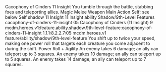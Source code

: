 <ability>
  <name>Cacophony of Cinders</name>
  <cost>11 Insight</cost>
  <flavor>You tumble through the battle, stabbing foes and teleporting allies.</flavor>
  <keywords>
    <keyword>Magic</keyword>
    <keyword>Melee</keyword>
    <keyword>Weapon</keyword>
  </keywords>
  <type>Main Action</type>
  <distance>Self; see below</distance>
  <target>Self</target>
  <metadata>
    <class>shadow</class>
    <cost>11 Insight</cost>
    <cost_amount>11</cost_amount>
    <cost_resource>Insight</cost_resource>
    <feature_type>ability</feature_type>
    <file_dpath>Shadow/9th-Level Features</file_dpath>
    <item_id>cacophony-of-cinders-11-insight</item_id>
    <item_index>05</item_index>
    <item_name>Cacophony of Cinders (11 Insight)</item_name>
    <level>9</level>
    <scc>mcdm.heroes.v1:feature.ability.shadow.9th-level-feature:cacophony-of-cinders-11-insight</scc>
    <scdc>1.1.1:8.2.2.7:05</scdc>
    <source>mcdm.heroes.v1</source>
    <type>feature/ability/shadow/9th-level-feature</type>
  </metadata>
  <effects>
    <effect type="mundane">You shift up to twice your speed, making one power roll that targets each creature you come adjacent to during the shift.</effect>
    <effect type="roll">
      <roll>Power Roll + Agility</roll>
      <t1>An enemy takes 6 damage; an ally can teleport up to 3 squares.</t1>
      <t2>An enemy takes 10 damage; an ally can teleport up to 5 squares.</t2>
      <t3>An enemy takes 14 damage; an ally can teleport up to 7 squares.</t3>
    </effect>
  </effects>
</ability>
